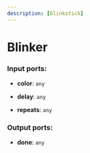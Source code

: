 ```yaml
---
description: [blinkstick]
---
```


# Blinker

### Input ports:

* __color__: `any`


* __delay__: `any`


* __repeats__: `any`

### Output ports:

* __done__: `any`

